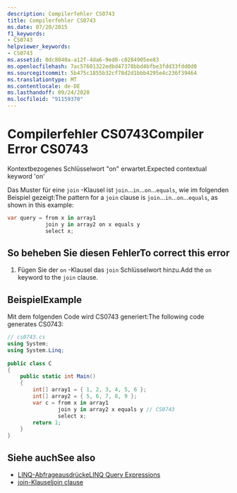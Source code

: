 ```yaml
---
description: Compilerfehler CS0743
title: Compilerfehler CS0743
ms.date: 07/20/2015
f1_keywords:
- CS0743
helpviewer_keywords:
- CS0743
ms.assetid: 0dc8040a-a12f-4da6-9ed0-c0284905ee83
ms.openlocfilehash: 7ac57601322edbd47378bbd4bfbe3fdd33fdd0d0
ms.sourcegitcommit: 5b475c1855b32cf78d2d1bbb4295e4c236f39464
ms.translationtype: MT
ms.contentlocale: de-DE
ms.lasthandoff: 09/24/2020
ms.locfileid: "91159370"
---
```

# <a name="compiler-error-cs0743"></a><span data-ttu-id="bea1a-103">Compilerfehler CS0743</span><span class="sxs-lookup"><span data-stu-id="bea1a-103">Compiler Error CS0743</span></span>

<span data-ttu-id="bea1a-104">Kontextbezogenes Schlüsselwort "on" erwartet.</span><span class="sxs-lookup"><span data-stu-id="bea1a-104">Expected contextual keyword 'on'</span></span>  
  
 <span data-ttu-id="bea1a-105">Das Muster für eine `join` -Klausel ist `join`...`in`...`on`...`equals`, wie im folgenden Beispiel gezeigt:</span><span class="sxs-lookup"><span data-stu-id="bea1a-105">The pattern for a `join` clause is `join`...`in`...`on`...`equals`, as shown in this example:</span></span>  
  
```csharp  
var query = from x in array1  
            join y in array2 on x equals y  
            select x;  
```  
  
## <a name="to-correct-this-error"></a><span data-ttu-id="bea1a-106">So beheben Sie diesen Fehler</span><span class="sxs-lookup"><span data-stu-id="bea1a-106">To correct this error</span></span>  
  
1. <span data-ttu-id="bea1a-107">Fügen Sie der `on` -Klausel das `join` Schlüsselwort hinzu.</span><span class="sxs-lookup"><span data-stu-id="bea1a-107">Add the `on` keyword to the `join` clause.</span></span>  
  
## <a name="example"></a><span data-ttu-id="bea1a-108">Beispiel</span><span class="sxs-lookup"><span data-stu-id="bea1a-108">Example</span></span>  

 <span data-ttu-id="bea1a-109">Mit dem folgenden Code wird CS0743 generiert:</span><span class="sxs-lookup"><span data-stu-id="bea1a-109">The following code generates CS0743:</span></span>  
  
```csharp  
// cs0743.cs  
using System;  
using System.Linq;  
  
public class C  
{  
    public static int Main()  
    {  
        int[] array1 = { 1, 2, 3, 4, 5, 6 };  
        int[] array2 = { 5, 6, 7, 8, 9 };  
        var c = from x in array1  
                join y in array2 x equals y // CS0743  
                select x;  
        return 1;  
    }  
}  
```  
  
## <a name="see-also"></a><span data-ttu-id="bea1a-110">Siehe auch</span><span class="sxs-lookup"><span data-stu-id="bea1a-110">See also</span></span>

- [<span data-ttu-id="bea1a-111">LINQ-Abfrageausdrücke</span><span class="sxs-lookup"><span data-stu-id="bea1a-111">LINQ Query Expressions</span></span>](../linq/index.md)
- [<span data-ttu-id="bea1a-112">join-Klausel</span><span class="sxs-lookup"><span data-stu-id="bea1a-112">join clause</span></span>](../language-reference/keywords/join-clause.md)
